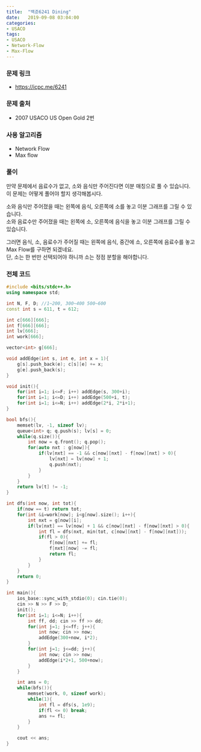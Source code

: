 ```yaml
---
title:  "백준6241 Dining"
date:   2019-09-08 03:04:00
categories:
- USACO
tags:
- USACO
- Network-Flow
- Max-Flow
---
```


### 문제 링크
* https://icpc.me/6241

### 문제 출처
* 2007 USACO US Open Gold 2번

### 사용 알고리즘
* Network Flow
* Max flow

### 풀이
만약 문제에서 음료수가 없고, 소와 음식만 주어진다면 이분 매칭으로 풀 수 있습니다.<br>
이 문제는 어떻게 풀어야 할지 생각해봅시다.

소와 음식만 주어졌을 때는 왼쪽에 음식, 오른쪽에 소를 놓고 이분 그래프를 그릴 수 있습니다.<br>
소와 음료수만 주어졌을 때는 왼쪽에 소, 오른쪽에 음식을 놓고 이분 그래프를 그릴 수 있습니다.

그러면 음식, 소, 음료수가 주어질 때는 왼쪽에 음식, 중간에 소, 오른쪽에 음료수를 놓고 Max Flow를 구하면 되겠네요.<br>
단, 소는 한 번만 선택되어야 하니까 소는 정점 분할을 해야합니다.

### 전체 코드
```cpp
#include <bits/stdc++.h>
using namespace std;

int N, F, D; //1~200, 300~400 500~600
const int s = 611, t = 612;

int c[666][666];
int f[666][666];
int lv[666];
int work[666];

vector<int> g[666];

void addEdge(int s, int e, int x = 1){
	g[s].push_back(e); c[s][e] += x;
	g[e].push_back(s);
}

void init(){
	for(int i=1; i<=F; i++) addEdge(s, 300+i);
	for(int i=1; i<=D; i++) addEdge(500+i, t);
	for(int i=1; i<=N; i++) addEdge(2*i, 2*i+1);
}

bool bfs(){
	memset(lv, -1, sizeof lv);
	queue<int> q; q.push(s); lv[s] = 0;
	while(q.size()){
		int now = q.front(); q.pop();
		for(auto nxt : g[now]){
			if(lv[nxt] == -1 && c[now][nxt] - f[now][nxt] > 0){
				lv[nxt] = lv[now] + 1;
				q.push(nxt);
			}
		}
	}
	return lv[t] != -1;
}

int dfs(int now, int tot){
	if(now == t) return tot;
	for(int &i=work[now]; i<g[now].size(); i++){
		int nxt = g[now][i];
		if(lv[nxt] == lv[now] + 1 && c[now][nxt] - f[now][nxt] > 0){
			int fl = dfs(nxt, min(tot, c[now][nxt] - f[now][nxt]));
			if(fl > 0){
				f[now][nxt] += fl;
				f[nxt][now] -= fl;
				return fl;
			}
		}
	}
	return 0;
}

int main(){
	ios_base::sync_with_stdio(0); cin.tie(0);
	cin >> N >> F >> D;
	init();
	for(int i=1; i<=N; i++){
		int ff, dd; cin >> ff >> dd;
		for(int j=1; j<=ff; j++){
			int now; cin >> now;
			addEdge(300+now, i*2);
		}
		for(int j=1; j<=dd; j++){
			int now; cin >> now;
			addEdge(i*2+1, 500+now);
		}
	}

	int ans = 0;
	while(bfs()){
		memset(work, 0, sizeof work);
		while(1){
			int fl = dfs(s, 1e9);
			if(fl <= 0) break;
			ans += fl;
		}
	}

	cout << ans;
}
```
